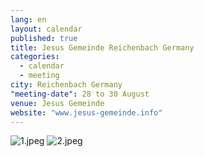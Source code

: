 ```yaml
---
lang: en
layout: calendar
published: true
title: Jesus Gemeinde Reichenbach Germany
categories: 
  - calendar
  - meeting
city: Reichenbach Germany
"meeting-date": 28 to 30 August
venue: Jesus Gemeinde
website: "www.jesus-gemeinde.info"
---
```




![1.jpeg]({{site.baseurl}}/assets/images/1.jpeg)
![2.jpeg]({{site.baseurl}}/assets/images/2.jpeg)
